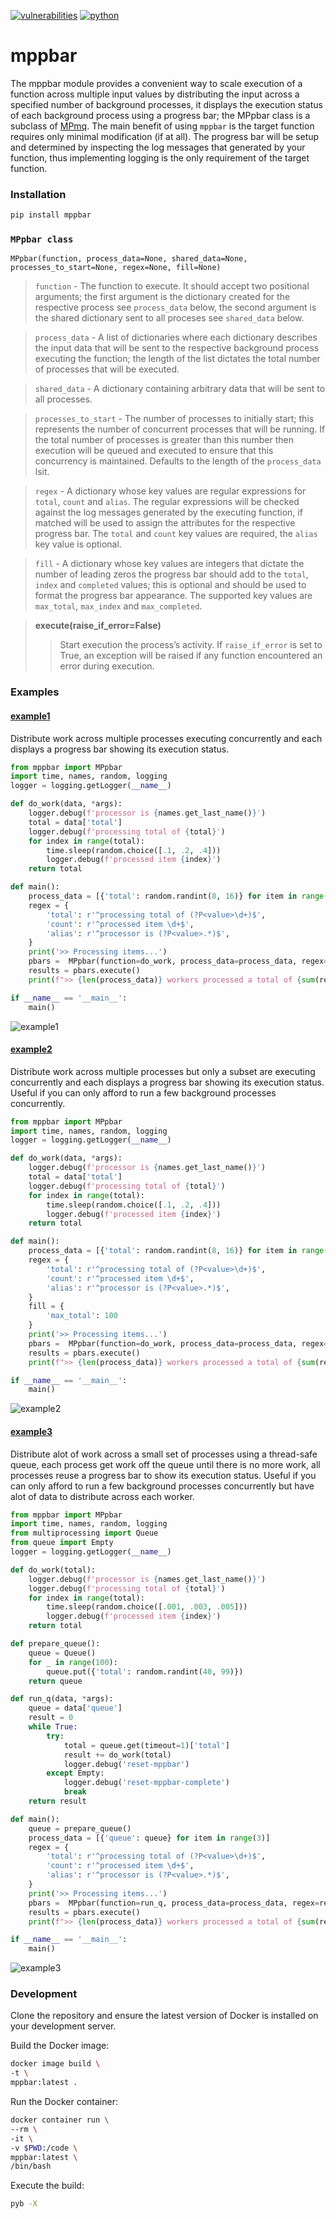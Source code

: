 [![vulnerabilities](https://img.shields.io/badge/vulnerabilities-None-brightgreen)](https://pypi.org/project/bandit/)
[![python](https://img.shields.io/badge/python-3.9-teal)](https://www.python.org/downloads/)
# mppbar
The mppbar module provides a convenient way to scale execution of a function across multiple input values by distributing the input across a specified number of background processes, it displays the execution status of each background process using a progress bar; the MPpbar class is a subclass of [MPmq](https://github.com/soda480/mpmq). The main benefit of using `mppbar` is the target function requires only minimal modification (if at all). The progress bar will be setup and determined by inspecting the log messages that generated by your function, thus implementing logging is the only requirement of the target function.

### Installation
```bash
pip install mppbar
```

### `MPpbar class`
```
MPpbar(function, process_data=None, shared_data=None, processes_to_start=None, regex=None, fill=None)
```
> `function` - The function to execute. It should accept two positional arguments; the first argument is the dictionary created for the respective process see `process_data` below, the second argument is the shared dictionary sent to all proceses see `shared_data` below.

> `process_data` - A list of dictionaries where each dictionary describes the input data that will be sent to the respective background process executing the function; the length of the list dictates the total number of processes that will be executed.

> `shared_data` - A dictionary containing arbitrary data that will be sent to all processes.

> `processes_to_start` - The number of processes to initially start; this represents the number of concurrent processes that will be running. If the total number of processes is greater than this 
number then execution will be queued and executed to ensure that this concurrency is maintained. Defaults to the length of the `process_data` lsit.

> `regex` - A dictionary whose key values are regular expressions for `total`, `count` and `alias`. The regular expressions will be checked against the log messages generated by the executing function, if matched will be used to assign the attributes for the respective progress bar. The `total` and `count` key values are required, the `alias` key value is optional.

> `fill` - A dictionary whose key values are integers that dictate the number of leading zeros the progress bar should add to the `total`, `index` and `completed` values; this is optional and should be used to format the progress bar appearance. The supported key values are `max_total`, `max_index` and `max_completed`.

> **execute(raise_if_error=False)**
>> Start execution the process’s activity. If `raise_if_error` is set to True, an exception will be raised if any function encountered an error during execution.


### Examples

#### [example1](https://github.com/soda480/mppbar/blob/main/examples/example1.py)

Distribute work across multiple processes executing concurrently and each displays a progress bar showing its execution status.
```Python
from mppbar import MPpbar
import time, names, random, logging
logger = logging.getLogger(__name__)

def do_work(data, *args):
    logger.debug(f'processor is {names.get_last_name()}')
    total = data['total']
    logger.debug(f'processing total of {total}')
    for index in range(total):
        time.sleep(random.choice([.1, .2, .4]))
        logger.debug(f'processed item {index}')
    return total

def main():
    process_data = [{'total': random.randint(8, 16)} for item in range(6)]
    regex = {
        'total': r'^processing total of (?P<value>\d+)$',
        'count': r'^processed item \d+$',
        'alias': r'^processor is (?P<value>.*)$',
    }
    print('>> Processing items...')
    pbars =  MPpbar(function=do_work, process_data=process_data, regex=regex, timeout=1)
    results = pbars.execute()
    print(f">> {len(process_data)} workers processed a total of {sum(result for result in results)} items")

if __name__ == '__main__':
    main()
```
![example1](https://raw.githubusercontent.com/soda480/mppbar/main/docs/images/example1.gif)

#### [example2](https://github.com/soda480/mppbar/blob/main/examples/example2.py)

Distribute work across multiple processes but only a subset are executing concurrently and each displays a progress bar showing its execution status. Useful if you can only afford to run a few background processes concurrently.
```Python
from mppbar import MPpbar
import time, names, random, logging
logger = logging.getLogger(__name__)

def do_work(data, *args):
    logger.debug(f'processor is {names.get_last_name()}')
    total = data['total']
    logger.debug(f'processing total of {total}')
    for index in range(total):
        time.sleep(random.choice([.1, .2, .4]))
        logger.debug(f'processed item {index}')
    return total

def main():
    process_data = [{'total': random.randint(8, 16)} for item in range(6)]
    regex = {
        'total': r'^processing total of (?P<value>\d+)$',
        'count': r'^processed item \d+$',
        'alias': r'^processor is (?P<value>.*)$',
    }
    fill = {
        'max_total': 100
    }
    print('>> Processing items...')
    pbars =  MPpbar(function=do_work, process_data=process_data, regex=regex, fill=fill, processes_to_start=3, timeout=1)
    results = pbars.execute()
    print(f">> {len(process_data)} workers processed a total of {sum(result for result in results)} items")

if __name__ == '__main__':
    main()
```
![example2](https://raw.githubusercontent.com/soda480/mppbar/main/docs/images/example2.gif)

#### [example3](https://github.com/soda480/mppbar/blob/main/examples/example3.py)

Distribute alot of work across a small set of processes using a thread-safe queue, each process get work off the queue until there is no more work, all processes reuse a progress bar to show its execution status. Useful if you can only afford to run a few background processes concurrently but have alot of data to distribute across each worker.
```Python
from mppbar import MPpbar
import time, names, random, logging
from multiprocessing import Queue
from queue import Empty
logger = logging.getLogger(__name__)

def do_work(total):
    logger.debug(f'processor is {names.get_last_name()}')
    logger.debug(f'processing total of {total}')
    for index in range(total):
        time.sleep(random.choice([.001, .003, .005]))
        logger.debug(f'processed item {index}')
    return total

def prepare_queue():
    queue = Queue()
    for _ in range(100):
        queue.put({'total': random.randint(40, 99)})
    return queue

def run_q(data, *args):
    queue = data['queue']
    result = 0
    while True:
        try:
            total = queue.get(timeout=1)['total']
            result += do_work(total)
            logger.debug('reset-mppbar')
        except Empty:
            logger.debug('reset-mppbar-complete')
            break
    return result

def main():
    queue = prepare_queue()
    process_data = [{'queue': queue} for item in range(3)]
    regex = {
        'total': r'^processing total of (?P<value>\d+)$',
        'count': r'^processed item \d+$',
        'alias': r'^processor is (?P<value>.*)$',
    }
    print('>> Processing items...')
    pbars =  MPpbar(function=run_q, process_data=process_data, regex=regex, timeout=1)
    results = pbars.execute()
    print(f">> {len(process_data)} workers processed a total of {sum(result for result in results)} items")

if __name__ == '__main__':
    main()
```
![example3](https://raw.githubusercontent.com/soda480/mppbar/main/docs/images/example3.gif)


### Development

Clone the repository and ensure the latest version of Docker is installed on your development server.

Build the Docker image:
```sh
docker image build \
-t \
mppbar:latest .
```

Run the Docker container:
```sh
docker container run \
--rm \
-it \
-v $PWD:/code \
mppbar:latest \
/bin/bash
```

Execute the build:
```sh
pyb -X
```